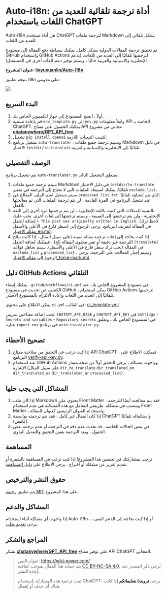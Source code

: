 # Auto-i18n: أداة ترجمة تلقائية للعديد من اللغات باستخدام ChatGPT

Auto-i18n هي أداة تستخدم ChatGPT لترجمة ملفات Markdown بشكل تلقائي إلى العديد من اللغات.

تم تحقيق ترجمة المقالات الدولية بشكل كامل. يمكنك ببساطة دفع المقالة إلى مستودع GitHub واستخدام GitHub Actions لترجمتها تلقائيًا إلى العديد من اللغات. (يدعم الإنجليزية والإسبانية والعربية حاليًا ، وسيتم توفير دعم للغات أخرى في المستقبل)

**عنوان المشروع**: [**linyuxuanlin/Auto-i18n**](https://github.com/linyuxuanlin/Auto-i18n)

نتيجة تطبيق i18n على مدونتي:

![](https://img.wiki-power.com/d/wiki-media/img/202310151317234.png)

## البدء السريع

1. أولاً ، انسخ المستودع إلى جهاز الكمبيوتر الخاص بك.
2. قم بإعادة تسمية `env_template.py` إلى `env.py` واملأ معلومات API الخاصة بـ ChatGPT. يمكنك الحصول على مفتاح API مجاني من مشروع [**chatanywhere/GPT_API_free**](https://github.com/chatanywhere/GPT_API_free).
3. تشغيل `pip install openai` لتثبيت التبعيات اللازمة.
4. تشغيل برنامج `auto-translater` ، وسيتم ترجمة جميع ملفات Markdown في دليل الاختبار `testdir/to-translate` تلقائيًا إلى الإنجليزية والإسبانية والعربية.

## الوصف التفصيلي

يتم تشغيل برنامج `auto-translater.py` بمنطق التشغيل التالي:

1. سيتم ترجمة جميع ملفات Markdown في دليل الاختبار `testdir/to-translate` تلقائيًا. يمكنك استبعاد الملفات التي لا تحتاج إلى الترجمة في متغير `exclude_list`.
2. سيتم تسجيل اسم الملف المعالج في `processed_list.txt` الذي يتم إنشاؤه تلقائيًا. عند تشغيل البرنامج في المرة القادمة ، لن يتم ترجمة الملفات التي تم معالجتها بالفعل.
3. بالنسبة للمقالات التي كتبت باللغة الإنجليزية ، لن يتم ترجمتها مرة أخرى إلى اللغة الإنجليزية ، ولن يتم ترجمتها إلى الصينية ، وسيتم ترجمتها إلى لغات أخرى. يجب عليك إضافة الحقل `> This post was originally written in English.` (لاحظ ترك سطر فارغ في الأعلى والأسفل) في المقالة لتعريف البرنامج. يرجى الرجوع إلى [مقالة الاختبار\_en.md](https://github.com/linyuxuanlin/Auto-i18n/blob/main/testdir/to-translate/测试文章_en.md).
4. إذا كنت بحاجة إلى إعادة ترجمة مقالة معينة (على سبيل المثال ، إذا كانت نتائج الترجمة غير دقيقة أو تغير محتوى المقالة إلخ) ، فيمكنك إضافة الحقل `[translate]` في المقالة (يجب ترك سطر فارغ في الأعلى والأسفل). سيتم تجاهل قواعد `exclude_list` و `processed_list` ، وسيتم إجبار المعالجة على الترجمة. يرجى الرجوع إلى [مقالة الاختبار\_force-mark.md](https://github.com/linyuxuanlin/Auto-i18n/blob/main/testdir/to-translate/测试文章_force-mark.md).

## دليل GitHub Actions التلقائي

يمكنك إنشاء `.github/workflows/ci.yml` في مستودع المشروع الخاص بك. عند الكشف عن تحديث في مستودع GitHub ، يمكن استخدام GitHub Actions لترجمتها تلقائيًا إلى العديد من اللغات وإعادة الالتزام بالمستودع الأصلي.

يمكن الاطلاع على محتوى `ci.yml` في القالب: [ci_template.yml](https://github.com/linyuxuanlin/Auto-i18n/blob/main/ci_template.yml)

يجب إضافة مفتاحين سريين: `CHATGPT_API_BASE` و `CHATGPT_API_KEY` في `Settings` - `Secrets and variables` - `Repository secrets` في المستودع الخاص بك ، وتعليق عبارة `import env` في برنامج `auto-translater.py`.

## تصحيح الأخطاء

1. إذا كنت ترغب في التحقق من صلاحية مفتاح API ChatGPT ، فيمكنك الاطلاع على البرنامج [verify-api-key.py](https://github.com/linyuxuanlin/Auto-i18n/blob/main/Archive/verify-api-key.py).
2. عند استخدام GitHub Actions وواجهت مشكلة ، يرجى التحقق أولاً من صحة مسار الإشارة (على سبيل المثال `dir_to_translate` `dir_translated_en` `dir_translated_es` `dir_translated_ar` `processed_list`).

## المشاكل التي يجب حلها

1. إذا كان ملف Markdown يحتوي على Front Matter ، فقد يتم معالجته أيضًا للترجمة ويتسبب في مشكلة. طريقتي للتعامل مع هذه المشكلة هي عدم استخدام Front Matter ، واستخدام العنوان الرئيسي كعنوان للمقالة.
2. إذا كان المقال غير كامل ، فقد يتم ترجمته بواسطة ChatGPT واستكماله تلقائيًا (غامض).
3. في بعض الحالات الخاصة ، قد يحدث عدم دقة في الترجمة أو عدم ترجمة بعض الحقول ، وبعد الترجمة يتعين التحقق والتعديل اليدوي.

## المساهمة

نرحب بمشاركتك في تحسين هذا المشروع! إذا كنت ترغب في المساهمة بالشفرة أو تقديم تقرير عن مشكلة أو اقتراح ، يرجى الاطلاع على [دليل المساهمة](https://github.com/linyuxuanlin/Auto-i18n/blob/main/CONTRIBUTING.md).

## حقوق النشر والترخيص

يتم تطبيق [رخصة MIT](https://github.com/linyuxuanlin/Auto-i18n/blob/main/LICENSE) على هذا المشروع.

## المشاكل والدعم

إذا واجهت أي مشكلة أثناء استخدام Auto-i18n ، أو إذا كنت بحاجة إلى الدعم الفني ، يرجى [تقديم طلب](https://github.com/linyuxuanlin/Auto-i18n/issues).

## المراجع والشكر

نشكر [**chatanywhere/GPT_API_free**](https://github.com/chatanywhere/GPT_API_free) على توفير مفتاح API ChatGPT المجاني.

> عنوان النص: <https://wiki-power.com/>  
> يتم حماية هذا المقال بموجب اتفاقية [CC BY-NC-SA 4.0](https://creativecommons.org/licenses/by/4.0/deed.zh)، يُرجى ذكر المصدر عند إعادة النشر.

> تمت ترجمة هذه المشاركة باستخدام ChatGPT، يرجى [**تزويدنا بتعليقاتكم**](https://github.com/linyuxuanlin/Wiki_MkDocs/issues/new) إذا كانت هناك أي حذف أو إهمال.